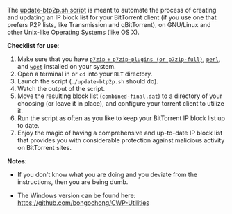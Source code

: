 The [update-btp2p.sh script](https://github.com/bongochong/CombinedPrivacyBlockLists/blob/master/BLT/update-btp2p.sh) is meant to automate the process of creating and updating an IP block list for your BitTorrent client (if you use one that prefers P2P lists, like Transmission and qBitTorrent), on GNU/Linux and other Unix-like Operating Systems (like OS X).

**Checklist for use**:
1. Make sure that you have [`p7zip` + `p7zip-plugins (or p7zip-full)`](http://p7zip.sourceforge.net/), [`perl`](https://www.perl.com/about/), and [`wget`](https://www.gnu.org/software/wget/) installed on your system.
2. Open a terminal in or `cd` into your `BLT` directory.
3. Launch the script (`./update-btp2p.sh` should do).
4. Watch the output of the script.
5. Move the resulting block list (`combined-final.dat`) to a directory of your choosing (or leave it in place), and configure your torrent client to utilize it.
6. Run the script as often as you like to keep your BitTorrent IP block list up to date.
7. Enjoy the magic of having a comprehensive and up-to-date IP block list that provides you with considerable protection against malicious activity on BitTorrent sites.


**Notes**:
- If you don't know what you are doing and you deviate from the instructions, then you are being dumb.

- The Windows version can be found here: https://github.com/bongochong/CWP-Utilities
